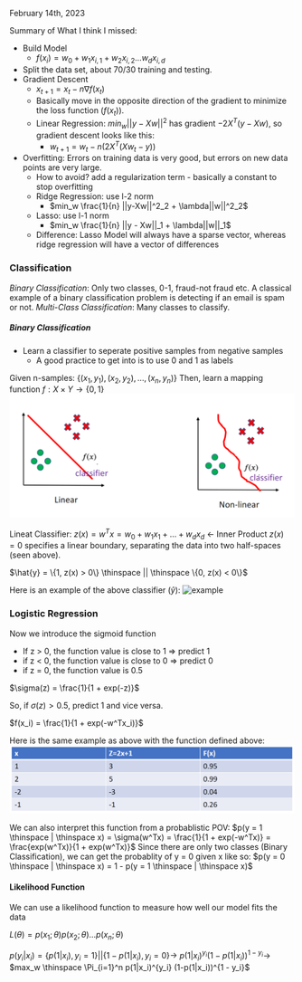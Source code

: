 February 14th, 2023

Summary of What I think I missed:
- Build Model
	- $f(x_i) = w_0 + w_1x_{i,1} + w_2x_{i,2} \dots w_dx_{i, d}$ 
- Split the data set, about 70/30 training and testing.
- Gradient Descent
	- $x_{t+1} = x_t - n \nabla f(x_t)$ 
	- Basically move in the opposite direction of the gradient to minimize the loss function ($f(x_t)$).
	- Linear Regression: $min_w ||y - Xw||^2$ has gradient $-2X^T(y-Xw)$, so gradient descent looks like this:
		- $w_{t+1} = w_t - n(2X^T(Xw_t - y))$
- Overfitting: Errors on training data is very good, but errors on new data points are very large.
	- How to avoid? add a regularization term - basically a constant to stop overfitting
	- Ridge Regression: use l-2 norm
		- $min_w \frac{1}{n} ||y-Xw||^2_2 + \lambda||w||^2_2$ 
	- Lasso: use l-1 norm
		- $min_w \frac{1}{n} ||y - Xw||_1 + \lambda||w||_1$
	- Difference: Lasso Model will always have a sparse vector, whereas ridge regression will have a vector of differences

### Classification

*Binary Classification*: Only two classes, 0-1, fraud-not fraud etc.
A classical example of a binary classification problem is detecting if an email is spam or not.
*Multi-Class Classification*: Many classes to classify.

##### Binary Classification
- Learn a classifier to seperate positive samples from negative samples
	- A good practice to get into is to use 0 and 1 as labels

Given n-samples: $\{(x_1, y_1), (x_2, y_2), \dots , (x_n, y_n)\}$
Then, learn a mapping function $f: X \times Y \rightarrow \{0, 1\}$ 
 ![examples](images/classification_examples.png)

Lineat Classifier: $z(x) = w^Tx = w_0 + w_1x_1 + \dots + w_dx_d$ <- Inner Product
$z(x) = 0$ specifies a linear boundary, separating the data into two half-spaces (seen above).

$\hat{y} = \{1, z(x) > 0\} \thinspace || \thinspace \{0, z(x) < 0\}$

Here is an example of the above classifier ($\hat{y}$):
![example](mages/y_hat_ex.png)

### Logistic Regression

Now we introduce the sigmoid function

- If z > 0, the function value is close to 1 => predict 1
- if z < 0, the function value is close to 0 => predict 0
- if z = 0, the function value is 0.5

$\sigma(z) = \frac{1}{1 + exp(-z)}$ 

So, if $\sigma(z) > 0.5$, predict 1 and vice versa.

$f(x_i) = \frac{1}{1 + exp(-w^Tx_i)}$

Here is the same example as above with the function defined above:
![example](images/sigmoid.png)

We can also interpret this function from a probablistic POV: $p(y = 1 \thinspace | \thinspace x) = \sigma(w^Tx) = \frac{1}{1 + exp(-w^Tx)} = \frac{exp(w^Tx)}{1 + exp(w^Tx)}$ 
Since there are only two classes (Binary Classification), we can get the probablity of y = 0 given x like so: $p(y = 0 \thinspace | \thinspace x) = 1 - p(y = 1 \thinspace | \thinspace x)$

#### Likelihood Function

We can use a likelihood function to measure how well our model fits the data

$L(\theta) = p(x_1;\theta)p(x_2;\theta)\dots p(x_n;\theta)$ 

$p(y_i | x_i) = \{p(1|x_i), y_i = 1\} || \{1 - p(1|x_i), y_i = 0\} \rightarrow$
$p(1|x_i)^{y_i} (1 - p(1|x_i))^{1-y_i} \rightarrow$
$max_w \thinspace \Pi_{i=1}^n p(1|x_i)^{y_i} (1-p(1|x_i))^{1 - y_i}$  
